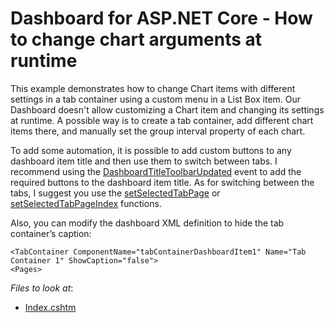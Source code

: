 # Dashboard for ASP.NET Core - How to change chart arguments at runtime

This example demonstrates how to change Chart items with different settings in a tab container using a custom menu in a List Box item.
Our Dashboard doesn't allow customizing a Chart item and changing its settings at runtime. A possible way is to create a tab container, add different chart items there, and manually set the group interval property of each chart. 

To add some automation, it is possible to add custom buttons to any dashboard item title and then use them to switch between tabs. I recommend using the [DashboardTitleToolbarUpdated](https://docs.devexpress.com/Dashboard/js-DevExpress.Dashboard.ViewerApiExtensionOptions#js_devexpress_dashboard_viewerapiextensionoptions_onitemcaptiontoolbarupdated) event to add the required buttons to the dashboard item title.
As for switching between the tabs, I suggest you use the [setSelectedTabPage](https://docs.devexpress.com/Dashboard/js-DevExpress.Dashboard.ViewerApiExtension#js_devexpress_dashboard_viewerapiextension_setselectedtabpage_tabpagename_) or [setSelectedTabPageIndex](https://docs.devexpress.com/Dashboard/js-DevExpress.Dashboard.ViewerApiExtension#js_devexpress_dashboard_viewerapiextension_setselectedtabpageindex_tabcontainername_index_) functions.

Also, you can modify the dashboard XML definition to hide the tab container’s caption:
```
<TabContainer ComponentName="tabContainerDashboardItem1" Name="Tab Container 1" ShowCaption="false">
<Pages>
```

<!-- default file list --> 
*Files to look at*:

* [Index.cshtm](./CS/NetCoreDashboardApp/Pages/Index.cshtm)
<!-- default file list end -->
